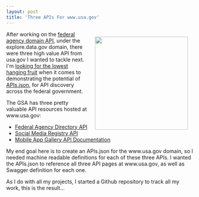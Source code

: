 ```yaml
---
layout: post
title: 'Three APIs For www.usa.gov'
---
```

<p><a href="http://www.usa.gov/"><img style="padding: 15px;" src="https://s3.amazonaws.com/kinlane-productions/federal-government/usa-gov/usagov_logo1.gif" alt="" width="250" align="right" /></a></p>
<p>After working on the <a href="http://explore.data.gov.apievangelist.com/domains-api.html">federal agency domain API</a>, under the explore.data.gov domain, there were three high value API from usa.gov I wanted to tackle next. I'm <a href="http://apievangelist.com/2014/07/10/low-hanging-fruit-for-api-discovery-in-the-federal-government/">looking for the lowest hanging fruit</a> when it comes to demonstrating the potential of <a href="http://apisjson.org">APIs.json</a>, for API discovery across the federal government.</p>
<p>The GSA has three pretty valuable API resources hosted at www.usa.gov:</p>
<ul class="mainlist">
<li><a href="http://www.usa.gov/About/developer-resources/federal-agency-directory/index.shtmlwww.usa.gov">Federal Agency Directory API</a></li>
<li><a href="http://www.usa.gov/About/developer-resources/social-media-registry.shtml">Social Media Registry API</a></li>
<li><a href="http://www.usa.gov/About/developer-resources/mobile-app-gallery/index.shtml">Mobile App Gallery API Documentation</a></li>
</ul>
<p>My end goal here is to create an APIs.json for the www.usa.gov domain, so I needed machine readable definitions for each of these three APIs. I wanted the APIs.json to reference all three API pages at www.usa.gov, as well as Swagger definition for each one.</p>
<p>As I do with all my projects, I started a Github repository to track all my work, this is the result...</p>